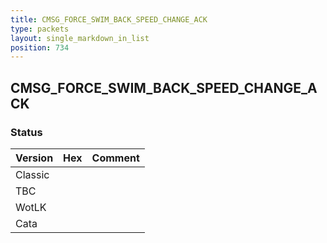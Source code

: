 ```yaml
---
title: CMSG_FORCE_SWIM_BACK_SPEED_CHANGE_ACK
type: packets
layout: single_markdown_in_list
position: 734
---
```


## CMSG_FORCE_SWIM_BACK_SPEED_CHANGE_ACK

### Status

Version | Hex | Comment
---------- | ---------- | ---------- 
Classic |  |  
TBC |  |  
WotLK |  |  
Cata |  |  
